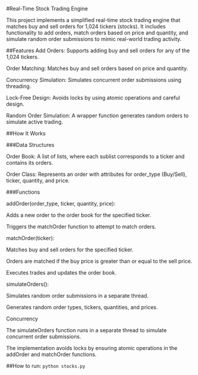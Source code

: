 #Real-Time Stock Trading Engine

This project implements a simplified real-time stock trading engine that matches buy and sell orders for 1,024 tickers (stocks). It includes functionality to add orders, match orders based on price and quantity, and simulate random order submissions to mimic real-world trading activity.

##Features
Add Orders: Supports adding buy and sell orders for any of the 1,024 tickers.

Order Matching: Matches buy and sell orders based on price and quantity.

Concurrency Simulation: Simulates concurrent order submissions using threading.

Lock-Free Design: Avoids locks by using atomic operations and careful design.

Random Order Simulation: A wrapper function generates random orders to simulate active trading.

##How It Works

###Data Structures

Order Book: A list of lists, where each sublist corresponds to a ticker and contains its orders.

Order Class: Represents an order with attributes for order_type (Buy/Sell), ticker, quantity, and price.

###Functions

addOrder(order_type, ticker, quantity, price):

Adds a new order to the order book for the specified ticker.

Triggers the matchOrder function to attempt to match orders.

matchOrder(ticker):

Matches buy and sell orders for the specified ticker.

Orders are matched if the buy price is greater than or equal to the sell price.

Executes trades and updates the order book.

simulateOrders():

Simulates random order submissions in a separate thread.

Generates random order types, tickers, quantities, and prices.

Concurrency

The simulateOrders function runs in a separate thread to simulate concurrent order submissions.

The implementation avoids locks by ensuring atomic operations in the addOrder and matchOrder functions.

##How to run:
`python stocks.py`
